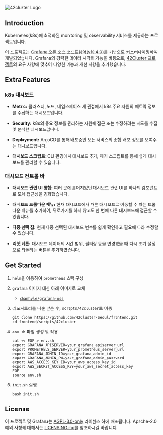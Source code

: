![42cluster Logo](public/img/42Cluster/banner.png)

## Introduction

Kubernetes(k8s)에 최적화된 monitoring 및 observability 서비스를 제공하는 프로젝트입니다.

이 프로젝트는 [Grafana 오픈 소스 소프트웨어(v10.4.0)](https://github.com/grafana/grafana/tree/v10.4.0)를 기반으로 커스터마이징하여 개발되었습니다. Grafana의 강력한 데이터 시각화 기능을 바탕으로, [42Cluster 프로젝트](https://github.com/42Cluster-Seoul)의 요구 사항에 맞추어 다양한 기능과 개선 사항을 추가했습니다.

## Extra Features

### k8s 대시보드

- **Metric:** 클러스터, 노드, 네임스페이스 세 관점에서 k8s 주요 자원의 메트릭 정보를 수집하는 대시보드입니다.

- **Security:** k8s의 중요 정보를 관리하는 자원에 접근 또는 수정하려는 시도를 수집 및 분석한 대시보드입니다.

- **Deployment:** ArgoCD를 통해 배포중인 모든 서비스의 종합 배포 정보를 보여주는 대시보드입니다.

- **대시보드 스크립트:** CLI 환경에서 대시보드 추가, 제거 스크립트를 통해 쉽게 대시보드를 관리할 수 있습니다.

### 대시보드 컨트롤 바

- **대시보드 관련 UI 통합:** 여러 곳에 흩어져있던 대시보드 관련 UI를 하나의 컴포넌트로 모아 접근성을 강화했습니다.

- **대시보드 드롭다운 메뉴:** 현재 대시보드에서 다른 대시보드로 이동할 수 있는 드롭다운 메뉴를 추가하여, 뒤로가기를 하지 않고도 한 번에 다른 대시보드에 접근할 수 있습니다.

- **다중 선택 칩:** 현재 다중 선택된 대시보드 변수를 쉽게 확인하고 필요에 따라 수정할 수 있습니다.

- **리셋 버튼:** 대시보드 데이터의 시간 범위, 필터링 등을 변경했을 때 다시 초기 설정으로 되돌리는 버튼을 추가하였습니다.

## Get Started

1. `helm`을 이용하여 `prometheus` 스택 구성

2. `grafana` 이미지 대신 아래 이미지로 교체

   - [`chanhyle/grafana-oss`](https://hub.docker.com/repository/docker/chanhyle/grafana-oss/general)

3. 레포지토리를 다운 받은 후, `scripts/42cluster`로 이동

   ```shell
   git clone https://github.com/42Cluster-Seoul/frontend.git
   cd frontend/scripts/42cluster
   ```

4. `env.sh` 파일 생성 및 적용

   ```shell
   cat << EOF > env.sh
   export GRAFANA_APISERVER=your_grafana_apiserver_url
   export PROMETHEUS_SERVER=your_prometheus_server_url
   export GRAFANA_ADMIN_ID=your_grafana_admin_id
   export GRAFANA_ADMIN_PW=your_grafana_admin_password
   export AWS_ACCESS_KEY_ID=your_aws_access_key_id
   export AWS_SECRET_ACCESS_KEY=your_aws_secret_access_key
   EOF
   source env.sh
   ```

5. `init.sh` 실행

   ```shell
   bash init.sh
   ```

## License

이 프로젝트 및 Grafana는 [AGPL-3.0-only](LICENSE) 라이선스 하에 배포됩니다. Apache-2.0 예외 사항에 대해서는 [LICENSING.md](https://github.com/grafana/grafana/blob/HEAD/LICENSING.md)를 참조하시길 바랍니다.
